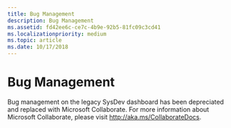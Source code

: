 ```yaml
---
title: Bug Management
description: Bug Management
ms.assetid: fd42ee6c-ce7c-4b9e-92b5-81fc09c3cd41
ms.localizationpriority: medium
ms.topic: article
ms.date: 10/17/2018
---
```


# Bug Management

Bug management on the legacy SysDev dashboard has been depreciated and replaced with Microsoft Collaborate. For more information about Microsoft Collaborate, please visit http://aka.ms/CollaborateDocs.







